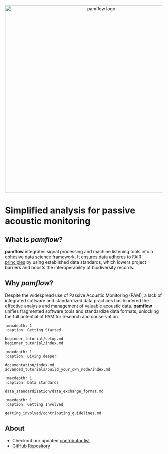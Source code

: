 <div align="center">
  <img src="https://github.com/pamflow/pamflow/raw/main/docs/meta/images/pamflow_logo.png" alt="pamflow logo" width="600"/>
</div>

# Simplified analysis for passive acoustic monitoring

## What is *pamflow*?
**pamflow** integrates signal processing and machine listening tools into a cohesive data science framework. It ensures data adheres to [FAIR principles](https://www.go-fair.org/fair-principles/) by using established data standards, which lowers project barriers and boosts the interoperability of biodiversity records.

## Why *pamflow*?

Despite the widespread use of Passive Acoustic Monitoring (PAM), a lack of integrated software and standardized data practices has hindered the effective analysis and management of valuable acoustic data. **pamflow** unifies fragmented software tools and standardize data formats, unlocking the full potential of PAM for research and conservation.

```{toctree}
:maxdepth: 1
:caption: Getting Started

beginner_tutorial/setup.md
beginner_tutorial/index.md
```

```{toctree}
:maxdepth: 1
:caption: Diving deeper

documentation/index.md
advanced_tutorials/build_your_own_node/index.md
```

```{toctree}
:maxdepth: 1
:caption: Data standards

data_standardization/data_exchange_format.md
```

```{toctree}
:maxdepth: 1
:caption: Getting Involved

getting_involved/contributing_guidelines.md
```

## About

* Checkout our updated [contributor list](https://github.com/pamflow-org/pamflow/graphs/contributors).
* [GitHub Repository](https://github.com/pamflow-org/pamflow/)

